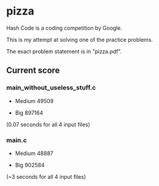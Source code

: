 # pizza
Hash Code is a coding competition by Google.

This is my attempt at solving one of the practice problems.

The exact problem statement is in "pizza.pdf".

Current score
-------------

### main_without_useless_stuff.c

- Medium 49509 

- Big 897164 

(0.07 seconds for all 4 input files)

### main.c

- Medium 48887 

- Big 902584 

(~3 seconds for all 4 input files)

